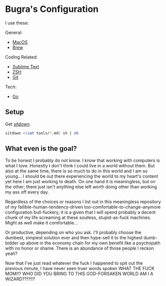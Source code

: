 # Bugra's Configuration

I use these:

General:
- [MacOS](/tools/macos.md)
- [Brew](/tools/brew.md)

Coding Related:
- [Sublime Text](/tools/sublime-text.md)
- [ZSH](/tools/zsh.md)
- [Git](/tools/git.md)

Tech:
- [Go](/tools/go.md)



## Setup

Get [sitdown](https://github.com/mustafa-bugra-yildiz/sitdown).

```sh
sitdown <(cat tools/*.md) sh | sh
```



## What even is the goal?

To be honest I probably do not know. I know that working with
computers is what I love. Honestly I don't think I could live in a
world without them. But also at the same time, there is so much to
do in this world and I am so young...  I should be out there
experiencing the world to my heart's content yet here I am just
working to death. On one hand it is meaningless, but on the other;
there just isn't anything else left worth doing other than working
my ass off every day.

Regardless of the choices or reasons I list out in this meaningless
repository of my fallible-human-tendency-driven
too-comfortable-to-change-anymore configuration bull-fuckery, it
is a given that I will spend probably a decent chunk of my life
screaming at these soulless, stupid-as-fuck machines. Might as well
make it comfortable...

Or productive, depending on who you ask. I'll probably choose the
dumbest, simplest solution ever and then hype-sell it to the highest
dumb-bidder up above in the economy chain for my own benefit like
a psychopath with no honor or shame.  There is an abundance of those
people I reckon yeah?

Now that I've just read whatever the fuck I happened to spit out
the previous minute, I have never seen truer words spoken WHAT THE
FUCK MOM!!? WHO DID YOU BRING TO THIS GOD-FORSAKEN WORLD AM I A
WIZARD??!?!!?
